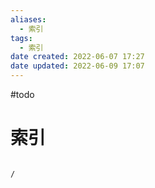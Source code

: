 ```yaml
---
aliases:
  - 索引
tags:
  - 索引
date created: 2022-06-07 17:27
date updated: 2022-06-09 17:07
---
```


#todo

# 索引

```ActivityHistory

/

```
